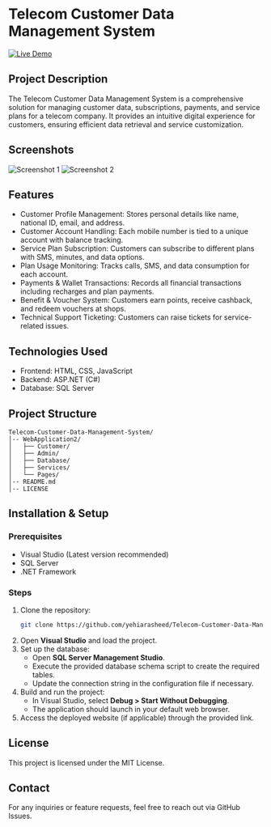 # Telecom Customer Data Management System

[![Live Demo](https://img.shields.io/badge/Live%20Demo-Click%20Here-blue)](PLACEHOLDER_FOR_DEPLOYED_LINK)

## Project Description
The Telecom Customer Data Management System is a comprehensive solution for managing customer data, subscriptions, payments, and service plans for a telecom company. It provides an intuitive digital experience for customers, ensuring efficient data retrieval and service customization.

## Screenshots
![Screenshot 1](PLACEHOLDER_FOR_SCREENSHOT_1)
![Screenshot 2](PLACEHOLDER_FOR_SCREENSHOT_2)

## Features
- Customer Profile Management: Stores personal details like name, national ID, email, and address.
- Customer Account Handling: Each mobile number is tied to a unique account with balance tracking.
- Service Plan Subscription: Customers can subscribe to different plans with SMS, minutes, and data options.
- Plan Usage Monitoring: Tracks calls, SMS, and data consumption for each account.
- Payments & Wallet Transactions: Records all financial transactions including recharges and plan payments.
- Benefit & Voucher System: Customers earn points, receive cashback, and redeem vouchers at shops.
- Technical Support Ticketing: Customers can raise tickets for service-related issues.

## Technologies Used
- Frontend: HTML, CSS, JavaScript
- Backend: ASP.NET (C#)
- Database: SQL Server

## Project Structure
```
Telecom-Customer-Data-Management-System/
│-- WebApplication2/
│   ├── Customer/
│   ├── Admin/
│   ├── Database/
│   ├── Services/
│   └── Pages/
│-- README.md
│-- LICENSE
```

## Installation & Setup
### Prerequisites
- Visual Studio (Latest version recommended)
- SQL Server
- .NET Framework

### Steps
1. Clone the repository:
   ```sh
   git clone https://github.com/yehiarasheed/Telecom-Customer-Data-Management-System.git
   ```
2. Open **Visual Studio** and load the project.
3. Set up the database:
   - Open **SQL Server Management Studio**.
   - Execute the provided database schema script to create the required tables.
   - Update the connection string in the configuration file if necessary.
4. Build and run the project:
   - In Visual Studio, select **Debug > Start Without Debugging**.
   - The application should launch in your default web browser.
5. Access the deployed website (if applicable) through the provided link.

## License
This project is licensed under the MIT License.

## Contact
For any inquiries or feature requests, feel free to reach out via GitHub Issues.

